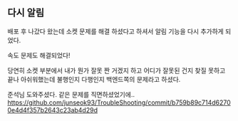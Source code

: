 ## 다시 알림
배포 후 나갔다 왔는데 소켓 문제를 해결 하셨다고 하셔서 알림 기능을 다시 추가하게 되었다.

속도 문제도 해결되었다!

당연히 소켓 부분에서 내가 뭔가 잘못 짠 거겠지 하고 어디가 잘못된 건지 찾질 못하고 끝나 아쉬워했는데 불행인지 다행인지 백엔드쪽의 문제라고 하셨다.

준석님 도와주셨다. 같은 문제를 직면하셨었기에..
https://github.com/junseok93/TroubleShooting/commit/b759b89c714d62700e4d4f357b2643c23ab4d29d
